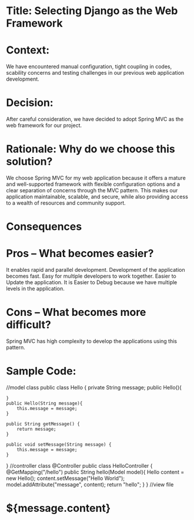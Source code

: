 
# Title: Selecting Django as the Web Framework

# Context:
We have encountered manual configuration, tight coupling in codes, scability concerns and testing challenges in our previous web application development.

# Decision:
After careful consideration, we have decided to adopt Spring MVC as the web framework for our project.

# Rationale: Why do we choose this solution?
We choose Spring MVC for my web application because it offers a mature and well-supported framework with flexible configuration options and a clear separation of concerns through the MVC pattern. This makes our application maintainable, scalable, and secure, while also providing access to a wealth of resources and community support.

# Consequences
# Pros – What becomes easier?
It enables rapid and parallel development.
Development of the application becomes fast.
Easy for multiple developers to work together.
Easier to Update the application.
It is Easier to Debug because we have multiple levels in the application.
# Cons – What becomes more difficult?
Spring MVC has high complexity to develop the applications using this pattern.


# Sample Code:

//model class
public class Hello {
    private String message;
    public Hello(){

    }
    public Hello(String message){
        this.message = message;
    }

    public String getMessage() {
        return message;
    }

    public void setMessage(String message) {
        this.message = message;
    }
}
//controller class
@Controller
public class HelloController {
   @GetMapping("/hello")
    public String hello(Model model){
       Hello content = new Hello();
       content.setMessage("Hello World");
       model.addAttribute("message", content);
       return "hello";
   }
}
//view file
<!DOCTYPE html>
<html>
<head>
    <title>Hello World</title>
</head>
<body>
    <h1>${message.content}</h1>
</body>
</html>
